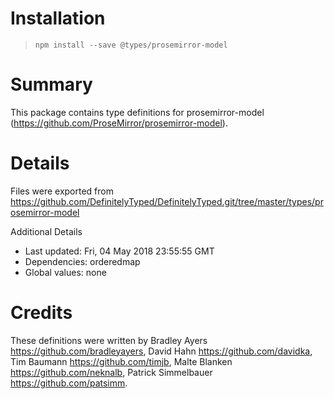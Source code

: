 # Installation
> `npm install --save @types/prosemirror-model`

# Summary
This package contains type definitions for prosemirror-model (https://github.com/ProseMirror/prosemirror-model).

# Details
Files were exported from https://github.com/DefinitelyTyped/DefinitelyTyped.git/tree/master/types/prosemirror-model

Additional Details
 * Last updated: Fri, 04 May 2018 23:55:55 GMT
 * Dependencies: orderedmap
 * Global values: none

# Credits
These definitions were written by Bradley Ayers <https://github.com/bradleyayers>, David Hahn <https://github.com/davidka>, Tim Baumann <https://github.com/timjb>, Malte Blanken <https://github.com/neknalb>, Patrick Simmelbauer <https://github.com/patsimm>.
